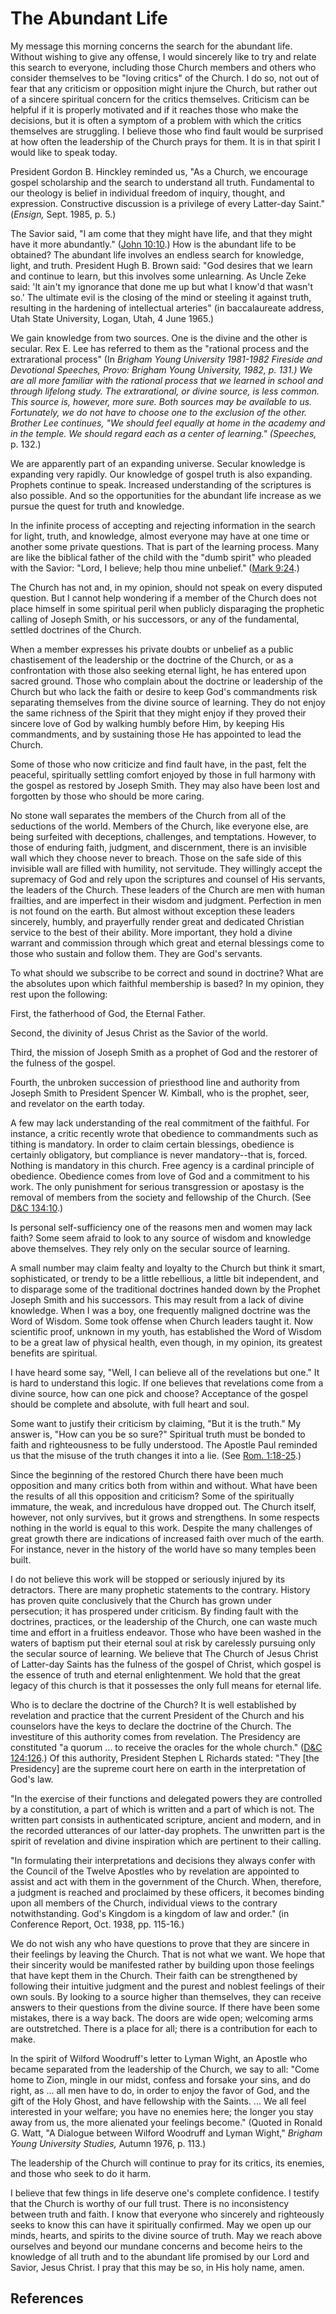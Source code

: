 # The Abundant Life

My message this morning concerns the search for the abundant life. Without
wishing to give any offense, I would sincerely like to try and relate this
search to everyone, including those Church members and others who consider
themselves to be "loving critics" of the Church. I do so, not out of fear that
any criticism or opposition might injure the Church, but rather out of a
sincere spiritual concern for the critics themselves. Criticism can be helpful
if it is properly motivated and if it reaches those who make the decisions,
but it is often a symptom of a problem with which the critics themselves are
struggling. I believe those who find fault would be surprised at how often the
leadership of the Church prays for them. It is in that spirit I would like to
speak today.

President Gordon B. Hinckley reminded us, "As a Church, we encourage gospel
scholarship and the search to understand all truth. Fundamental to our
theology is belief in individual freedom of inquiry, thought, and expression.
Constructive discussion is a privilege of every Latter-day Saint." (_Ensign,_
Sept. 1985, p. 5.)

The Savior said, "I am come that they might have life, and that they might
have it more abundantly." ([John
10:10](/scriptures/nt/john/10.10?lang=eng#9).) How is the abundant life to be
obtained? The abundant life involves an endless search for knowledge, light,
and truth. President Hugh B. Brown said: "God desires that we learn and
continue to learn, but this involves some unlearning. As Uncle Zeke said: 'It
ain't my ignorance that done me up but what I know'd that wasn't so.' The
ultimate evil is the closing of the mind or steeling it against truth,
resulting in the hardening of intellectual arteries" (in baccalaureate
address, Utah State University, Logan, Utah, 4 June 1965.)

We gain knowledge from two sources. One is the divine and the other is
secular. Rex E. Lee has referred to them as the "rational process and the
extrarational process" (In _Brigham Young University 1981-1982 Fireside and
Devotional Speeches, Provo: Brigham Young University, 1982, p. 131.) We are
all more familiar with the rational process that we learned in school and
through lifelong study. The extrarational, or divine source, is less common.
This source is, however, more sure. Both sources may be available to us.
Fortunately, we do not have to choose one to the exclusion of the other.
Brother Lee continues, "We should feel equally at home in the academy and in
the temple. We should regard each as a center of learning." (Speeches,_ p.
132.)

We are apparently part of an expanding universe. Secular knowledge is
expanding very rapidly. Our knowledge of gospel truth is also expanding.
Prophets continue to speak. Increased understanding of the scriptures is also
possible. And so the opportunities for the abundant life increase as we pursue
the quest for truth and knowledge.

In the infinite process of accepting and rejecting information in the search
for light, truth, and knowledge, almost everyone may have at one time or
another some private questions. That is part of the learning process. Many are
like the biblical father of the child with the "dumb spirit" who pleaded with
the Savior: "Lord, I believe; help thou mine unbelief." ([Mark
9:24](/scriptures/nt/mark/9.24?lang=eng#23).)

The Church has not and, in my opinion, should not speak on every disputed
question. But I cannot help wondering if a member of the Church does not place
himself in some spiritual peril when publicly disparaging the prophetic
calling of Joseph Smith, or his successors, or any of the fundamental, settled
doctrines of the Church.

When a member expresses his private doubts or unbelief as a public
chastisement of the leadership or the doctrine of the Church, or as a
confrontation with those also seeking eternal light, he has entered upon
sacred ground. Those who complain about the doctrine or leadership of the
Church but who lack the faith or desire to keep God's commandments risk
separating themselves from the divine source of learning. They do not enjoy
the same richness of the Spirit that they might enjoy if they proved their
sincere love of God by walking humbly before Him, by keeping His commandments,
and by sustaining those He has appointed to lead the Church.

Some of those who now criticize and find fault have, in the past, felt the
peaceful, spiritually settling comfort enjoyed by those in full harmony with
the gospel as restored by Joseph Smith. They may also have been lost and
forgotten by those who should be more caring.

No stone wall separates the members of the Church from all of the seductions
of the world. Members of the Church, like everyone else, are being surfeited
with deceptions, challenges, and temptations. However, to those of enduring
faith, judgment, and discernment, there is an invisible wall which they choose
never to breach. Those on the safe side of this invisible wall are filled with
humility, not servitude. They willingly accept the supremacy of God and rely
upon the scriptures and counsel of His servants, the leaders of the Church.
These leaders of the Church are men with human frailties, and are imperfect in
their wisdom and judgment. Perfection in men is not found on the earth. But
almost without exception these leaders sincerely, humbly, and prayerfully
render great and dedicated Christian service to the best of their ability.
More important, they hold a divine warrant and commission through which great
and eternal blessings come to those who sustain and follow them. They are
God's servants.

To what should we subscribe to be correct and sound in doctrine? What are the
absolutes upon which faithful membership is based? In my opinion, they rest
upon the following:

First, the fatherhood of God, the Eternal Father.

Second, the divinity of Jesus Christ as the Savior of the world.

Third, the mission of Joseph Smith as a prophet of God and the restorer of the
fulness of the gospel.

Fourth, the unbroken succession of priesthood line and authority from Joseph
Smith to President Spencer W. Kimball, who is the prophet, seer, and revelator
on the earth today.

A few may lack understanding of the real commitment of the faithful. For
instance, a critic recently wrote that obedience to commandments such as
tithing is mandatory. In order to claim certain blessings, obedience is
certainly obligatory, but compliance is never mandatory--that is, forced.
Nothing is mandatory in this church. Free agency is a cardinal principle of
obedience. Obedience comes from love of God and a commitment to his work. The
only punishment for serious transgression or apostasy is the removal of
members from the society and fellowship of the Church. (See [D&amp;C
134:10](/scriptures/dc-testament/dc/134.10?lang=eng#9).)

Is personal self-sufficiency one of the reasons men and women may lack faith?
Some seem afraid to look to any source of wisdom and knowledge above
themselves. They rely only on the secular source of learning.

A small number may claim fealty and loyalty to the Church but think it smart,
sophisticated, or trendy to be a little rebellious, a little bit independent,
and to disparage some of the traditional doctrines handed down by the Prophet
Joseph Smith and his successors. This may result from a lack of divine
knowledge. When I was a boy, one frequently maligned doctrine was the Word of
Wisdom. Some took offense when Church leaders taught it. Now scientific proof,
unknown in my youth, has established the Word of Wisdom to be a great law of
physical health, even though, in my opinion, its greatest benefits are
spiritual.

I have heard some say, "Well, I can believe all of the revelations but one."
It is hard to understand this logic. If one believes that revelations come
from a divine source, how can one pick and choose? Acceptance of the gospel
should be complete and absolute, with full heart and soul.

Some want to justify their criticism by claiming, "But it is the truth." My
answer is, "How can you be so sure?" Spiritual truth must be bonded to faith
and righteousness to be fully understood. The Apostle Paul reminded us that
the misuse of the truth changes it into a lie. (See [Rom.
1:18-25](/scriptures/nt/rom/1.18-25?lang=eng#17).)

Since the beginning of the restored Church there have been much opposition and
many critics both from within and without. What have been the results of all
this opposition and criticism? Some of the spiritually immature, the weak, and
incredulous have dropped out. The Church itself, however, not only survives,
but it grows and strengthens. In some respects nothing in the world is equal
to this work. Despite the many challenges of great growth there are
indications of increased faith over much of the earth. For instance, never in
the history of the world have so many temples been built.

I do not believe this work will be stopped or seriously injured by its
detractors. There are many prophetic statements to the contrary. History has
proven quite conclusively that the Church has grown under persecution; it has
prospered under criticism. By finding fault with the doctrines, practices, or
the leadership of the Church, one can waste much time and effort in a
fruitless endeavor. Those who have been washed in the waters of baptism put
their eternal soul at risk by carelessly pursuing only the secular source of
learning. We believe that The Church of Jesus Christ of Latter-day Saints has
the fulness of the gospel of Christ, which gospel is the essence of truth and
eternal enlightenment. We hold that the great legacy of this church is that it
possesses the only full means for eternal life.

Who is to declare the doctrine of the Church? It is well established by
revelation and practice that the current President of the Church and his
counselors have the keys to declare the doctrine of the Church. The
investiture of this authority comes from revelation. The Presidency are
constituted "a quorum ... to receive the oracles for the whole church."
([D&amp;C 124:126](/scriptures/dc-testament/dc/124.126?lang=eng#125).) Of this
authority, President Stephen L Richards stated: "They [the Presidency] are the
supreme court here on earth in the interpretation of God's law.

"In the exercise of their functions and delegated powers they are controlled
by a constitution, a part of which is written and a part of which is not. The
written part consists in authenticated scripture, ancient and modern, and in
the recorded utterances of our latter-day prophets. The unwritten part is the
spirit of revelation and divine inspiration which are pertinent to their
calling.

"In formulating their interpretations and decisions they always confer with
the Council of the Twelve Apostles who by revelation are appointed to assist
and act with them in the government of the Church. When, therefore, a judgment
is reached and proclaimed by these officers, it becomes binding upon all
members of the Church, individual views to the contrary notwithstanding. God's
Kingdom is a kingdom of law and order." (in Conference Report, Oct. 1938, pp.
115-16.)

We do not wish any who have questions to prove that they are sincere in their
feelings by leaving the Church. That is not what we want. We hope that their
sincerity would be manifested rather by building upon those feelings that have
kept them in the Church. Their faith can be strengthened by following their
intuitive judgment and the purest and noblest feelings of their own souls. By
looking to a source higher than themselves, they can receive answers to their
questions from the divine source. If there have been some mistakes, there is a
way back. The doors are wide open; welcoming arms are outstretched. There is a
place for all; there is a contribution for each to make.

In the spirit of Wilford Woodruff's letter to Lyman Wight, an Apostle who
became separated from the leadership of the Church, we say to all: "Come home
to Zion, mingle in our midst, confess and forsake your sins, and do right, as
... all men have to do, in order to enjoy the favor of God, and the gift of the
Holy Ghost, and have fellowship with the Saints. ... We all feel interested in
your welfare; you have no enemies here; the longer you stay away from us, the
more alienated your feelings become." (Quoted in Ronald G. Watt, "A Dialogue
between Wilford Woodruff and Lyman Wight," _Brigham Young University Studies,_
Autumn 1976, p. 113.)

The leadership of the Church will continue to pray for its critics, its
enemies, and those who seek to do it harm.

I believe that few things in life deserve one's complete confidence. I testify
that the Church is worthy of our full trust. There is no inconsistency between
truth and faith. I know that everyone who sincerely and righteously seeks to
know this can have it spiritually confirmed. May we open up our minds, hearts,
and spirits to the divine source of truth. May we reach above ourselves and
beyond our mundane concerns and become heirs to the knowledge of all truth and
to the abundant life promised by our Lord and Savior, Jesus Christ. I pray
that this may be so, in His holy name, amen.

## References

